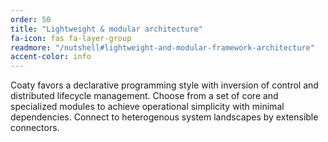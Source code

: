 ```yaml
---
order: 50
title: "Lightweight & modular architecture"
fa-icon: fas fa-layer-group
readmore: "/nutshell#lightweight-and-modular-framework-architecture"
accent-color: info
---
```


Coaty favors a declarative programming style
with inversion of control and distributed lifecycle
management. Choose from a set of core and specialized
modules to achieve operational simplicity with minimal dependencies.
Connect to heterogenous system landscapes by extensible connectors.
